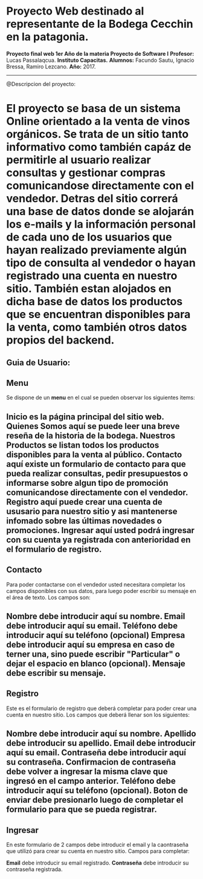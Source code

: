 Proyecto Web destinado al representante de la Bodega Cecchin en la patagonia.
=====
**Proyecto final web 1er Año de la materia Proyecto de Software I**
**Profesor:** Lucas Passalaqcua.
**Instituto Capacitas.**
**Alumnos:** Facundo Sautu, Ignacio Bressa, Ramiro Lezcano.
**Año:** 2017.

------------------------------------------------------------------------------------------

@Descripcion del proyecto:

  El proyecto se basa de un sistema Online orientado a la venta de vinos orgánicos.
  Se trata de un sitio tanto informativo como también capáz de permitirle al usuario
  realizar consultas y gestionar compras comunicandose directamente con el vendedor.
  Detras del sitio correrá una base de datos donde se alojarán los e-mails y la 
  información personal de cada uno de los usuarios que hayan realizado previamente 
  algún tipo de consulta al vendedor o hayan registrado una cuenta en nuestro sitio. 
  También estan alojados en dicha base de datos los productos que se encuentran disponibles
  para la venta, como también otros datos propios del backend.
======  

Guia de Usuario:
---
Menu
---
Se dispone de un **menu** en el cual se pueden observar los siguientes items:

**Inicio** es la página principal del sitio web.
**Quienes Somos** aquí se puede leer una breve reseña de la historia de la bodega.
**Nuestros Productos** se listan todos los productos disponibles para la venta al público.
**Contacto** aquí existe un formulario de contacto para que pueda realizar consultas, pedir 
presupuestos o informarse sobre algun tipo de promoción comunicandose directamente con el vendedor.
**Registro** aquí puede crear una cuenta de ususario para nuestro sitio y asi mantenerse infomado sobre
las últimas novedades o promociones.
**Ingresar** aquí usted podrá ingresar con su cuenta ya registrada con anterioridad en el formulario de
registro.
---

Contacto
---

Para poder contactarse con el vendedor usted necesitara completar los campos disponibles con sus datos, 
para luego poder escribir su mensaje en el área de texto.
Los campos son:

**Nombre** debe introducir aquí su nombre.
**Email** debe introducir aquí su email.
**Teléfono** debe introducir aquí su teléfono (opcional)
**Empresa** debe introducir aquí su empresa en caso de terner una, sino puede escribir "Particular" o dejar
el espacio en blanco (opcional).
**Mensaje** debe escribir su mensaje.
---

Registro
---

Este es el formulario de registro que deberá completar para poder crear una cuenta en nuestro sitio.
Los campos que deberá llenar son los siguientes:

**Nombre** debe introducir aquí su nombre.
**Apellido** debe introducir su apellido.
**Email** debe introducir aquí su email.
**Contraseña** debe introducir aquí su contraseña.
**Confirmacion de contraseña** debe volver a ingresar la misma clave que ingresó en el campo anterior.
**Teléfono** debe introducir aquí su teléfono (opcional).
**Boton de enviar** debe presionarlo luego de completar el formulario para que se pueda registrar.
---

Ingresar
---

En este formulario de 2 campos debe introducir el email y la caontraseña que utilizó para crear su cuenta
en nuestro sitio.
Campos para completar:

**Email** debe introducir su email registrado.
**Contraseña** debe introducir su contraseña registrada.
